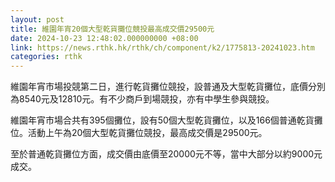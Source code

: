 ```yaml
---
layout: post
title: 維園年宵20個大型乾貨攤位競投最高成交價29500元
date: 2024-10-23 12:48:02.000000000 +08:00
link: https://news.rthk.hk/rthk/ch/component/k2/1775813-20241023.htm
categories: rthk
---
```


維園年宵市場投競第二日，進行乾貨攤位競投，設普通及大型乾貨攤位，底價分別為8540元及12810元。有不少商戶到場競投，亦有中學生參與競投。

維園年宵市場合共有395個攤位，設有50個大型乾貨攤位，以及166個普通乾貨攤位。活動上午為20個大型乾貨攤位競投，最高成交價是29500元。

至於普通乾貨攤位方面，成交價由底價至20000元不等，當中大部分以約9000元成交。
